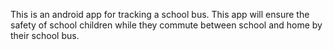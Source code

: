 This is an android app for tracking a school bus. This app will ensure the safety of school children while they commute between school and home by their school bus.